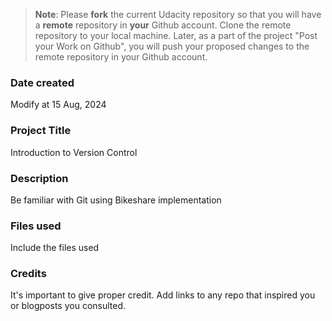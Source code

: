 >**Note**: Please **fork** the current Udacity repository so that you will have a **remote** repository in **your** Github account. Clone the remote repository to your local machine. Later, as a part of the project "Post your Work on Github", you will push your proposed changes to the remote repository in your Github account.

### Date created
Modify at 15 Aug, 2024

### Project Title
Introduction to Version Control

### Description
Be familiar with Git using Bikeshare implementation

### Files used
Include the files used

### Credits
It's important to give proper credit. Add links to any repo that inspired you or blogposts you consulted.

